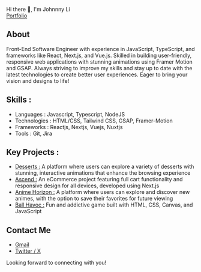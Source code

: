 Hi there 👋, I'm Johnnny Li
<br/>
<a href="https://www.codingjohnny.com" target="_blank">Portfolio</a>

## About
Front-End Software Engineer with experience in JavaScript, TypeScript, and frameworks like React, Next.js, and Vue.js. Skilled in building user-friendly, responsive web applications with stunning animations using Framer Motion and GSAP. Always striving to improve my skills and stay up to date with the latest technologies to create better user experiences. Eager to bring your vision and designs to life!

## Skills : 
<ul>
  <li>Languages : Javascript, Typescript, NodeJS</li>
  <li>Technologies : HTML/CSS, Tailwind CSS, GSAP, Framer-Motion</li>
  <li>Frameworks :  Reactjs, Nextjs, Vuejs, Nuxtjs</li>
  <li>Tools : Git, Jira</li>
</ul>

## Key Projects : 
<ul>
  <li>
    <a href="https://desserts-murex.vercel.app/" target="_blank">Desserts :</a>
   A platform where users can explore a variety of desserts with stunning, interactive animations that enhance the browsing experience
  </li>
  <li>
    <a href="https://ascend-mu.vercel.app/" target="_blank">Ascend :</a>
    An eCommerce project featuring full cart functionality and responsive design for all devices, developed using Next.js
  </li>
  <li>
    <a href="https://animehorizon.vercel.app/" target="_blank">Anime Horizon :</a>
    A platform where users can explore and discover new animes, with the option to save their favorites for future viewing
  </li>
  <li>
    <a href="https://j0hnnyli.github.io/ball-havoc/" target="_blank">Ball Havoc :</a>
    Fun and addictive game built with HTML, CSS, Canvas, and JavaScript
  </li>
</ul>

## Contact Me 
<ul>
  <li><a href="mailto:lijohnny21@gmail.com">Gmail</a></li>
  <li><a href="https://x.com/jojotech31">Twitter / X</a></li>
</ul>

Looking forward to connecting with you!
<!--
**GummyJohn/Gummyjohn** is a ✨ _special_ ✨ repository because its `README.md` (this file) appears on your GitHub profile.

Here are some ideas to get you started:

- 🔭 I’m currently working on ...
- 🌱 I’m currently learning ...
- 👯 I’m looking to collaborate on ...
- 🤔 I’m looking for help with ...
- 💬 Ask me about ...
- 📫 How to reach me: ...
- 😄 Pronouns: ...
- ⚡ Fun fact: ...
-->

